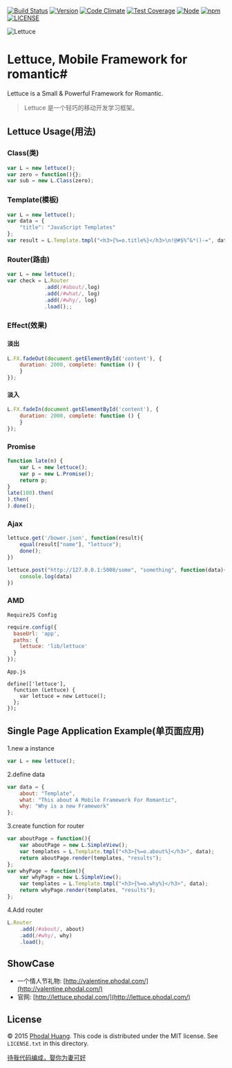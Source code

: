 [![Build Status](https://travis-ci.org/phodal/lettuce.svg?branch=master)](https://travis-ci.org/phodal/lettuce)
[![Version](http://img.shields.io/npm/v/lettuce.svg?style=flat)](http://http://img.shields.io/npm/v/lettuce.svg)
[![Code Climate](https://codeclimate.com/github/phodal/lettuce/badges/gpa.svg)](https://codeclimate.com/github/phodal/lettuce)
[![Test Coverage](https://codeclimate.com/github/phodal/lettuce/badges/coverage.svg)](https://codeclimate.com/github/phodal/lettuce)
[![Node](https://img.shields.io/node/v/gh-badges.svg?style=flat)]()
[![npm](https://img.shields.io/npm/dm/lettuce.svg?style=flat)]()
[![LICENSE](https://img.shields.io/badge/license-MIT-green.svg?style=flat)]()

![Lettuce](./docs/lettuce.png)

# Lettuce, Mobile Framework for romantic#
 
Lettuce is a Small & Powerful Framework for Romantic.

> Lettuce 是一个轻巧的移动开发学习框架。

## Lettuce Usage(用法)

### Class(类)

```javascript
var L = new lettuce();
var zero = function(){};
var sub = new L.Class(zero);
```

### Template(模板)

```javascript
var L = new lettuce();
var data = {
    "title": "JavaScript Templates"
};
var result = L.Template.tmpl("<h3>{%=o.title%}</h3>\n!@#$%^&*()-=", data);
```

### Router(路由)

```javascript
var L = new lettuce();
var check = L.Router
            .add(/#about/,log)
            .add(/#what/, log)
            .add(/#why/, log)
            .load();;
```

### Effect(效果)

#### 淡出

```javascript
L.FX.fadeOut(document.getElementById('content'), {
    duration: 2000, complete: function () {
    }
});
```

#### 淡入

```javascript
L.FX.fadeIn(document.getElementById('content'), {
    duration: 2000, complete: function () {
    }
});
```

### Promise

```javascript
function late(n) {
    var L = new lettuce();
    var p = new L.Promise();
    return p;
}
late(100).then(
).then(
).done();
```

### Ajax

```javascript
lettuce.get('/bower.json', function(result){
    equal(result["name"], "lettuce");
    done();
})
```

```javascript
lettuce.post("http://127.0.0.1:5000/some", "something", function(data){
    console.log(data)
})
```

### AMD

``RequireJS Config``

```javascript
require.config({
  baseUrl: 'app',
  paths: {
    lettuce: 'lib/lettuce'
  }
});
```

``App.js``

```javascritp
define(['lettuce'],
  function (Lettuce) {
    var lettuce = new Lettuce();
  };
});    
```

## Single Page Application Example(单页面应用)

1.new a instance

```javascript
var L = new lettuce();
```
2.define data

```javascript
var data = {
    about: "Template",
    what: "This about A Mobile Framework For Romantic",
    why: "Why is a new Framework"
};
```

3.create function for router

```javascript
var aboutPage = function(){
    var aboutPage = new L.SimpleView();
    var templates = L.Template.tmpl("<h3>{%=o.about%}</h3>", data);
    return aboutPage.render(templates, "results");
};
var whyPage = function(){
    var whyPage = new L.SimpleView();
    var templates = L.Template.tmpl("<h3>{%=o.why%}</h3>", data);
    return whyPage.render(templates, "results");
};
```

4.Add router

```javascript
L.Router
    .add(/#about/, about)
    .add(/#why/, why)
    .load();
```

## ShowCase

- 一个情人节礼物: [http://valentine.phodal.com/](http://valentine.phodal.com/)
- 官网: [http://lettuce.phodal.com/](http://lettuce.phodal.com/)

License
---

© 2015 [Phodal Huang](http://www.phodal.com). This code is distributed under the MIT license. See `LICENSE.txt` in this directory.

[待我代码编成，娶你为妻可好](http://www.xuntayizhan.com/person/ji-ke-ai-qing-zhi-er-shi-dai-wo-dai-ma-bian-cheng-qu-ni-wei-qi-ke-hao-wan/)
